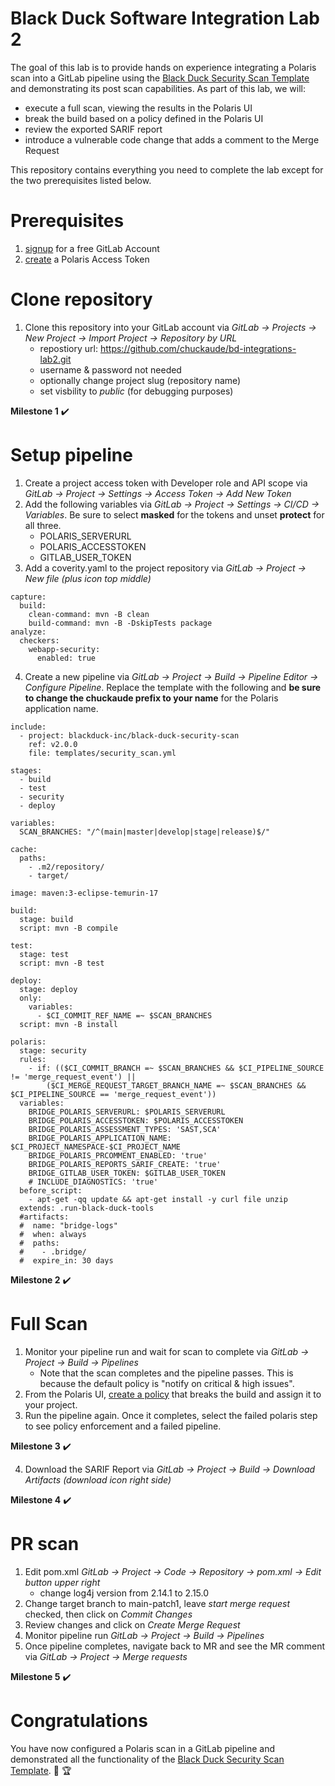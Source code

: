 # Black Duck Software Integration Lab 2
The goal of this lab is to provide hands on experience integrating a Polaris scan into a GitLab pipeline using the [Black Duck Security Scan Template](https://gitlab.com/blackduck-inc/black-duck-security-scan) and demonstrating its post scan capabilities. As part of this lab, we will:
- execute a full scan, viewing the results in the Polaris UI
- break the build based on a policy defined in the Polaris UI
- review the exported SARIF report
- introduce a vulnerable code change that adds a comment to the Merge Request

This repository contains everything you need to complete the lab except for the two prerequisites listed below.

# Prerequisites

1. [signup](https://gitlab.com/users/sign_up) for a free GitLab Account
2. [create](https://polaris.blackduck.com/developer/default/polaris-documentation/t_make-token) a Polaris Access Token

# Clone repository

1. Clone this repository into your GitLab account via _GitLab → Projects → New Project → Import Project → Repository by URL_
   - repostiory url: https://github.com/chuckaude/bd-integrations-lab2.git
   - username & password not needed
   - optionally change project slug (repository name)
   - set visbility to _public_ (for debugging purposes)

 **Milestone 1** :heavy_check_mark:

# Setup pipeline

1. Create a project access token with Developer role and API scope via _GitLab → Project → Settings → Access Token → Add New Token_
2. Add the following variables via _GitLab → Project → Settings → CI/CD → Variables_. Be sure to select **masked** for the tokens and unset **protect** for all three.
   - POLARIS_SERVERURL
   - POLARIS_ACCESSTOKEN
   - GITLAB_USER_TOKEN
4. Add a coverity.yaml to the project repository via _GitLab → Project → New file (plus icon top middle)_

```
capture:
  build:
    clean-command: mvn -B clean
    build-command: mvn -B -DskipTests package
analyze:
  checkers:
    webapp-security:
      enabled: true
```

4. Create a new pipeline via _GitLab → Project → Build → Pipeline Editor → Configure Pipeline_. Replace the template with the following and **be sure to change the chuckaude prefix to your name** for the Polaris application name.

```
include:
  - project: blackduck-inc/black-duck-security-scan
    ref: v2.0.0
    file: templates/security_scan.yml

stages:
  - build
  - test
  - security
  - deploy

variables:
  SCAN_BRANCHES: "/^(main|master|develop|stage|release)$/"

cache:
  paths:
    - .m2/repository/
    - target/

image: maven:3-eclipse-temurin-17

build:
  stage: build
  script: mvn -B compile

test:
  stage: test
  script: mvn -B test

deploy:
  stage: deploy
  only:
    variables:
      - $CI_COMMIT_REF_NAME =~ $SCAN_BRANCHES
  script: mvn -B install

polaris:
  stage: security
  rules:
    - if: (($CI_COMMIT_BRANCH =~ $SCAN_BRANCHES && $CI_PIPELINE_SOURCE != 'merge_request_event') ||
        ($CI_MERGE_REQUEST_TARGET_BRANCH_NAME =~ $SCAN_BRANCHES && $CI_PIPELINE_SOURCE == 'merge_request_event'))
  variables:
    BRIDGE_POLARIS_SERVERURL: $POLARIS_SERVERURL
    BRIDGE_POLARIS_ACCESSTOKEN: $POLARIS_ACCESSTOKEN
    BRIDGE_POLARIS_ASSESSMENT_TYPES: 'SAST,SCA'
    BRIDGE_POLARIS_APPLICATION_NAME: $CI_PROJECT_NAMESPACE-$CI_PROJECT_NAME
    BRIDGE_POLARIS_PRCOMMENT_ENABLED: 'true'
    BRIDGE_POLARIS_REPORTS_SARIF_CREATE: 'true'
    BRIDGE_GITLAB_USER_TOKEN: $GITLAB_USER_TOKEN
    # INCLUDE_DIAGNOSTICS: 'true'
  before_script:
    - apt-get -qq update && apt-get install -y curl file unzip
  extends: .run-black-duck-tools
  #artifacts:
  #  name: "bridge-logs"
  #  when: always
  #  paths:
  #    - .bridge/
  #  expire_in: 30 days
```

 **Milestone 2** :heavy_check_mark:
 
# Full Scan

1. Monitor your pipeline run and wait for scan to complete via _GitLab → Project → Build → Pipelines_
   - Note that the scan completes and the pipeline passes. This is because the default policy is "notify on critical & high issues".
2. From the Polaris UI, [create a policy](https://polaris.blackduck.com/developer/default/polaris-documentation/t_post_scan_policies) that breaks the build and assign it to your project.
3. Run the pipeline again. Once it completes, select the failed polaris step to see policy enforcement and a failed pipeline.

**Milestone 3** :heavy_check_mark:

4. Download the SARIF Report via _GitLab → Project → Build → Download Artifacts (download icon right side)_

**Milestone 4** :heavy_check_mark:

# PR scan

1. Edit pom.xml _GitLab → Project → Code → Repository → pom.xml → Edit button upper right_
   - change log4j version from 2.14.1 to 2.15.0
3. Change target branch to main-patch1, leave _start merge request_ checked, then click on _Commit Changes_
4. Review changes and click on _Create Merge Request_
5. Monitor pipeline run _GitLab → Project → Build → Pipelines_
6. Once pipeline completes, navigate back to MR and see the MR comment via _GitLab → Project → Merge requests_

**Milestone 5** :heavy_check_mark:

# Congratulations

You have now configured a Polaris scan in a GitLab pipeline and demonstrated all the functionality of the [Black Duck Security Scan Template](https://gitlab.com/blackduck-inc/black-duck-security-scan). :clap: :trophy:
